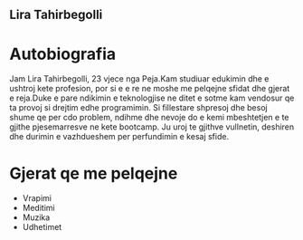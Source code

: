 ## Lira Tahirbegolli

# Autobiografia

Jam Lira Tahirbegolli, 23 vjece nga Peja.Kam studiuar edukimin dhe e ushtroj kete profesion, por si e e re ne moshe me pelqejne sfidat dhe gjerat e reja.Duke e pare ndikimin e teknologjise ne ditet e sotme kam vendosur qe ta provoj si drejtim edhe programimin.
Si fillestare shpresoj dhe besoj shume qe per cdo problem, ndihme dhe nevoje do e kemi mbeshtetjen e te gjithe pjesemarresve ne kete bootcamp.
Ju uroj te gjithve vullnetin, deshiren dhe durimin e vazhdueshem per perfundimin e kesaj sfide.

# Gjerat qe me pelqejne

- Vrapimi
- Meditimi
- Muzika
- Udhetimet